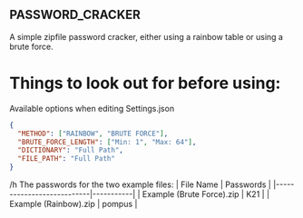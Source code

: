 ## PASSWORD_CRACKER

A simple zipfile password cracker, either using a rainbow table or using a brute force.

# Things to look out for before using:

Available options when editing Settings.json
```json
{
  "METHOD": ["RAINBOW", "BRUTE FORCE"],
  "BRUTE_FORCE_LENGTH": ["Min: 1", "Max: 64"],
  "DICTIONARY": "Full Path",
  "FILE_PATH": "Full Path"
}
```
/h
The passwords for the two example files:
| File Name                 | Passwords |
|---------------------------|-----------|
| Example (Brute Force).zip | K21       |
| Example (Rainbow).zip     | pompus    |
